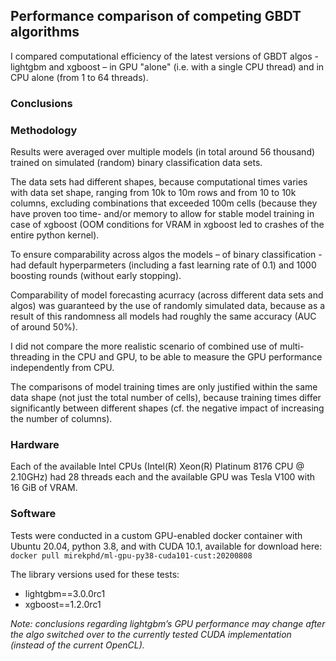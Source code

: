 ## Performance comparison of competing GBDT algorithms

I compared computational efficiency of the latest versions of GBDT algos - lightgbm and xgboost – in GPU "alone" (i.e. with a single CPU thread) and in CPU alone (from 1 to 64 threads).

### Conclusions


### Methodology

Results were averaged over multiple models (in total around 56 thousand) trained on simulated (random) binary classification data sets.

The data sets had different shapes, because computational times varies with data set shape, ranging from 10k to 10m rows and from 10 to 10k columns, excluding combinations that exceeded 100m cells (because they have proven too time- and/or memory to allow for stable model training in case of xgboost (OOM conditions for VRAM in xgboost led to crashes of the entire python kernel).

To ensure comparability across algos the models – of binary classification - had default hyperparmeters (including a fast learning rate of 0.1) and 1000 boosting rounds (without early stopping).

Comparability of model forecasting acurracy (across different data sets and algos) was guaranteed by the use of randomly simulated data, because as a result of this randomness all models had roughly the same accuracy (AUC of around 50%).

I did not compare the more realistic scenario of combined use of multi-threading in the CPU and GPU, to be able to measure the GPU performance independently from CPU.

The comparisons of model training times are only justified within the same data shape (not just the total number of cells), because training times differ significantly between different shapes (cf. the negative impact of increasing the number of columns).

### Hardware 
Each of the available Intel CPUs (Intel(R) Xeon(R) Platinum 8176 CPU @ 2.10GHz) had 28 threads each and the available GPU was Tesla V100 with 16 GiB of VRAM.

### Software
Tests were conducted in a custom GPU-enabled docker container with Ubuntu 20.04, python 3.8, and with CUDA 10.1, available for download here:
`docker pull mirekphd/ml-gpu-py38-cuda101-cust:20200808`

The library versions used for these tests:
- lightgbm==3.0.0rc1
- xgboost==1.2.0rc1

_Note: conclusions regarding lightgbm’s GPU performance may change after the algo switched over to the currently tested CUDA implementation (instead of the current OpenCL)._

